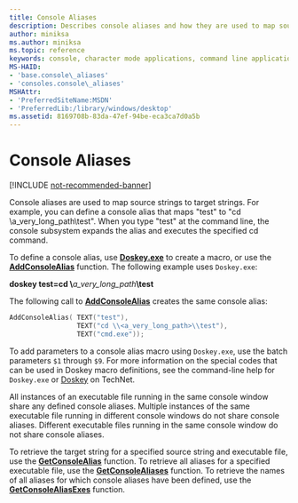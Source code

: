 ```yaml
---
title: Console Aliases
description: Describes console aliases and how they are used to map source strings to target strings.
author: miniksa
ms.author: miniksa
ms.topic: reference
keywords: console, character mode applications, command line applications, terminal applications, console api
MS-HAID:
- 'base.console\_aliases'
- 'consoles.console\_aliases'
MSHAttr:
- 'PreferredSiteName:MSDN'
- 'PreferredLib:/library/windows/desktop'
ms.assetid: 8169708b-83da-47ef-94be-eca3ca7d0a5b
---
```


# Console Aliases

[!INCLUDE [not-recommended-banner](./includes/not-recommended-banner.md)]

Console aliases are used to map source strings to target strings. For example, you can define a console alias that maps "test" to "cd \\a\_very\_long\_path\\test". When you type "test" at the command line, the console subsystem expands the alias and executes the specified cd command.

To define a console alias, use [**Doskey.exe**](/windows-server/administration/windows-commands/doskey) to create a macro, or use the [**AddConsoleAlias**](addconsolealias.md) function. The following example uses `Doskey.exe`:

**doskey test=cd \\**<em>a\_very\_long\_path</em>**\\test**

The following call to [**AddConsoleAlias**](addconsolealias.md) creates the same console alias:

``` C
AddConsoleAlias( TEXT("test"),
                 TEXT("cd \\<a_very_long_path>\\test"),
                 TEXT("cmd.exe"));
```

To add parameters to a console alias macro using `Doskey.exe`, use the batch parameters `$1` through `$9`. For more information on the special codes that can be used in Doskey macro definitions, see the command-line help for `Doskey.exe` or [Doskey](/previous-versions/windows/it-pro/windows-xp/bb490894(v=technet.10)) on TechNet.

All instances of an executable file running in the same console window share any defined console aliases. Multiple instances of the same executable file running in different console windows do not share console aliases. Different executable files running in the same console window do not share console aliases.

To retrieve the target string for a specified source string and executable file, use the [**GetConsoleAlias**](getconsolealias.md) function. To retrieve all aliases for a specified executable file, use the [**GetConsoleAliases**](getconsolealiases.md) function. To retrieve the names of all aliases for which console aliases have been defined, use the [**GetConsoleAliasExes**](getconsolealiasexes.md) function.
